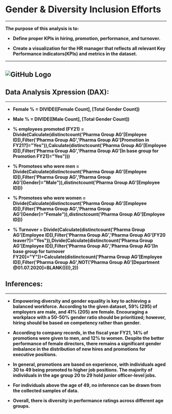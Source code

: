 # Gender & Diversity Inclusion Efforts
---
**The purpose of this analysis is to:**

* **Define proper KPIs in hiring, promotion, performance, and turnover.**
  
* **Create a visualization for the HR manager that reflects all relevant Key Performance indicators(KPIs) and metrics in the dataset.**
---
![GitHub Logo](https://github.com/sheena-k/Gender_Diversity_Inclusion/blob/main/task4.png)
---
## Data Analysis Xpression (DAX):
---
* **Female % = DIVIDE([Female Count], [Total Gender Count])**

* **Male % = DIVIDE([Male Count], [Total Gender Count])**

* **% employees promoted (FY21) = Divide(Calculate(distinctcount('Pharma Group AG'[Employee ID]),Filter('Pharma Group AG','Pharma Group AG'[Promotion in FY21?]="Yes")),Calculate(distinctcount('Pharma Group AG'[Employee ID]),Filter('Pharma Group AG','Pharma Group AG'[In base group for Promotion FY21]="Yes")))**
  
* **% Promotees who were men = Divide(Calculate(distinctcount('Pharma Group AG'[Employee ID]),Filter('Pharma Group AG','Pharma Group AG'[Gender]="Male")),distinctcount('Pharma Group AG'[Employee ID]))**
  
* **% Promotees who were women = Divide(Calculate(distinctcount('Pharma Group AG'[Employee ID]),Filter('Pharma Group AG','Pharma Group AG'[Gender]="Female")),distinctcount('Pharma Group AG'[Employee ID]))**
  
* **% Turnover = Divide(Calculate(distinctcount('Pharma Group AG'[Employee ID]),Filter('Pharma Group AG','Pharma Group AG'[FY20 leaver?]="Yes")),Divide(Calculate(distinctcount('Pharma Group AG'[Employee ID]),Filter('Pharma Group AG','Pharma Group AG'[In base group for turnover FY20]="Y"))+Calculate(distinctcount('Pharma Group AG'[Employee ID]),Filter('Pharma Group AG',NOT('Pharma Group AG'[Department @01.07.2020]=BLANK()))),2))**

## Inferences:
---
* **Empowering diversity and gender equality is key to achieving a balanced workforce. According to the given dataset, 59% (295) of employers are male, and 41% (205) are female. Encouraging a workplace with a 50-50% gender ratio should be prioritized; however, hiring should be based on competency rather than gender.**


* **According to company records, in the fiscal year FY21, 14% of promotions were given to men, and 12% to women. Despite the better performance of female directors, there remains a significant gender imbalance in the distribution of new hires and promotions for executive positions.**


* **In general, promotions are based on experience, with individuals aged 30 to 49 being promoted to higher job positions. The majority of individuals in the age group 20 to 29 hold junior officer-level jobs.**


* **For individuals above the age of 49, no inference can be drawn from the collected samples of data.**


* **Overall, there is diversity in performance ratings across different age groups.**
